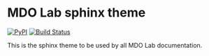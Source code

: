 # MDO Lab sphinx theme
[![PyPI](https://img.shields.io/pypi/v/sphinx_mdolab_theme)](https://pypi.org/project/sphinx-mdolab-theme/)
[![Build Status](https://dev.azure.com/mdolab/Private/_apis/build/status/mdolab.sphinx_mdolab_theme?repoName=mdolab%2Fsphinx_mdolab_theme&branchName=master)](https://dev.azure.com/mdolab/Private/_build/latest?definitionId=34&repoName=mdolab%2Fsphinx_mdolab_theme&branchName=master)

This is the sphinx theme to be used by all MDO Lab documentation.
